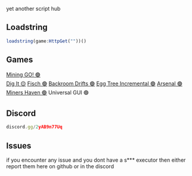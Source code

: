 yet another script hub

## Loadstring
```js
loadstring(game:HttpGet(""))()
```

## Games
[Mining GO! 🟢](https://www.roblox.com/games/116434053579571/TESTING-Mining-GO)<br/>
[Dig It 🟡](https://www.roblox.com/games/76455837887178/Dig-it)
[Fisch 🟢](https://www.roblox.com/games/16732694052/Fisch)
[Backroom Drifts 🟢](https://www.roblox.com/games/138365924124161/Backrooms-Drift-PAINTJOBS)
[Egg Tree Incremental 🟢](https://www.roblox.com/games/15055025587/UPDATE-Egg-Tree-Incremental)
[Arsenal 🟢](https://www.roblox.com/games/286090429/Arsenal)
[Miners Haven 🟢](https://www.roblox.com/games/258258996/UPD-Miners-Haven-Sandbox-Tycoon)
Universal GUI 🟢

## Discord
```js
discord.gg/2yAB9n77Uq
```

## Issues
if you encounter any issue and you dont have a s*** executor then either report them here on github or in the discord
